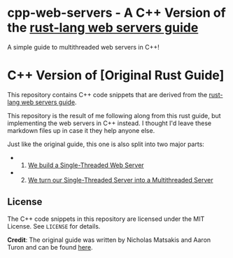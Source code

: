 # cpp-web-servers - A C++ Version of the [rust-lang web servers guide](https://doc.rust-lang.org/book/ch20-00-final-project-a-web-server.html)
A simple guide to multithreaded web servers in C++!

# C++ Version of [Original Rust Guide]
This repository contains C++ code snippets that are derived from the [rust-lang web servers guide](https://doc.rust-lang.org/book/ch20-00-final-project-a-web-server.html).

This repository is the result of me following along from this rust guide, but implementing the web servers in C++ instead. I thought I'd leave these markdown files up in case it they help anyone else.

Just like the original guide, this one is also split into two major parts:
- 1) [We build a Single-Threaded Web Server](/src/single-thread-server/single_thread_server_guide.md)
- 2) [We turn our Single-Threaded Server into a Multithreaded Server](src/multithread-server/multithread_server_guide.md)

## License

The C++ code snippets in this repository are licensed under the MIT License. See `LICENSE` for details.

**Credit**: The original guide was written by Nicholas Matsakis and Aaron Turon and can be found [here](https://doc.rust-lang.org/book/ch20-00-final-project-a-web-server.html).
